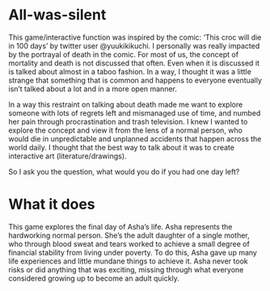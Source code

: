 # All-was-silent
This game/interactive function was inspired by the comic: ‘This croc will die in 100 days’ by twitter user @yuukikikuchi. I personally was really impacted by the portrayal of death in the comic. For most of us, the concept of mortality and death is not discussed that often. Even when it is discussed it is talked about almost in a taboo fashion. In a way, I thought it was a little strange that something that is common and happens to everyone eventually isn’t talked about a lot and in a more open manner.

In a way this restraint on talking about death made me want to explore someone with lots of regrets left and mismanaged use of time, and numbed her pain through procrastination and trash television. I knew I wanted to explore the concept and view it from the lens of a normal person, who would die in unpredictable and unplanned accidents that happen across the world daily. I thought that the best way to talk about it was to create interactive art (literature/drawings).

So I ask you the question, what would you do if you had one day left?

# What it does
This game explores the final day of Asha’s life. Asha represents the hardworking normal person. She’s the adult daughter of a single mother, who through blood sweat and tears worked to achieve a small degree of financial stability from living under poverty. To do this, Asha gave up many life experiences and little mundane things to achieve it. Asha never took risks or did anything that was exciting, missing through what everyone considered growing up to become an adult quickly.

